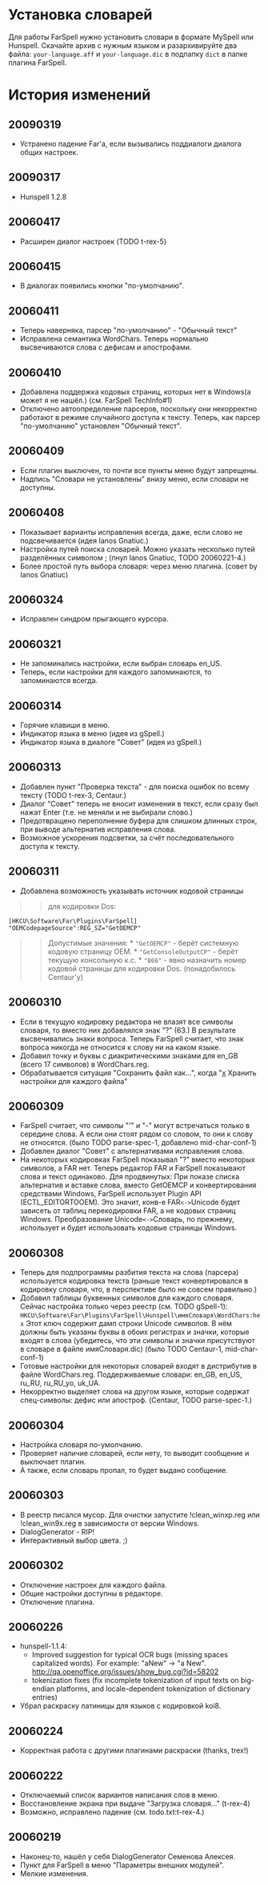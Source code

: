 # Установка словарей #

Для работы FarSpell нужно установить словари в формате MySpell
или Hunspell. Скачайте архив с нужным языком и
разархивируйте два файла: `your-language.aff` и `your-language.dic`
в подпапку `dict` в папке плагина FarSpell.


# История изменений #

## 20090319 ##
  * Устранено падение Far'а, если вызывались поддиалоги диалога общих настроек.

## 20090317 ##
  * Hunspell 1.2.8

## 20060417 ##
  * Расширен диалог настроек (TODO t-rex-5)

## 20060415 ##
  * В диалогах появились кнопки "по-умолчанию".

## 20060411 ##
  * Теперь наверняка, парсер "по-умолчанию" - "Обычный текст"
  * Исправлена семантика WordChars. Теперь нормально высвечиваются слова с дефисам и апострофами.

## 20060410 ##
  * Добавлена поддержка кодовых страниц, которых нет в Windows(а может я не нашёл.) (см. FarSpell TechInfo#1)
  * Отключено автоопределение парсеров, поскольку они некорректно работают в режиме случайного доступа к тексту. Теперь, как парсер "по-умолчанию" установлен "Обычный текст".

## 20060409 ##
  * Если плагин выключен, то почти все пункты меню будут запрещены.
  * Надпись "Словари не установлены" внизу меню, если словари не доступны.

## 20060408 ##
  * Показывает варианты исправления всегда, даже, если слово не подсвечивается (идея Ianos Gnatiuc.)
  * Настройка путей поиска словарей. Можно указать несколько путей разделённых символом ; (пнул Ianos Gnatiuc, TODO 20060221-4.)
  * Более простой путь выбора словаря: через меню плагина. (совет by Ianos Gnatiuc)

## 20060324 ##
  * Исправлен синдром прыгающего курсора.

## 20060321 ##
  * Не запоминались настройки, если выбран словарь en\_US.
  * Теперь, если настройки для каждого запоминаются, то запоминаются всегда.

## 20060314 ##
  * Горячие клавиши в меню.
  * Индикатор языка в меню (идея из gSpell.)
  * Индикатор языка в диалоге "Совет" (идея из gSpell.)

## 20060313 ##
  * Добавлен пункт "Проверка текста" - для поиска ошибок по всему тексту (TODO t-rex-3, Centaur.)
  * Диалог "Совет" теперь не вносит изменения в текст, если сразу был нажат Enter (т.е. не меняли и не выбирали слово.)
  * Предотвращено переполнение буфера для слишком длинных строк, при выводе альтернатив исправления слова.
  * Возможное ускорения подсветки, за счёт последовательного доступа к тексту.

## 20060311 ##
  * Добавлена возможность указывать источник кодовой страницы
> > для кодировки Dos:
```
[HKCU\Software\Far\Plugins\FarSpell]
"OEMCodepageSource":REG_SZ="GetOEMCP"
```
> > Допустимые значения:
      * `"GetOEMCP"` - берёт системную кодовую страницу OEM.
      * `"GetConsoleOutputCP"` - берёт текущую консольную к.с.
      * `"866"` - явно назначить номер кодовой страницы для кодировки Dos.
> > (понадобилось Centaur'у)

## 20060310 ##
  * Если в текущую кодировку редактора не влазят все символы словаря, то вместо них добавлялся знак "?" (63.) В результате высвечивались знаки вопроса.
Теперь FarSpell считает, что знак вопроса никогда не относится к слову ни на каком языке.
  * Добавил точку и буквы с диакритическими знаками для en\_GB (всего 17 символов) в WordChars.reg.
  * Обрабатывается ситуация "Сохранить файл как...", когда "[x](x.md) Хранить настройки для каждого файла"

## 20060309 ##
  * FarSpell считает, что символы "'" и "-" могут встречаться только в середине слова. А если они стоят рядом со словом, то они к слову не относятся. (было TODO parse-spec-1, добавлено mid-char-conf-1)
  * Добавлен диалог "Совет" с альтернативами исправления слова.
  * На некоторых кодировках FarSpell показывал "?" вместо некоторых символов, а FAR нет. Теперь редактор FAR и FarSpell показывают слова и текст одинаково.
Для продвинутых:
При показе списка альтернатив и вставке слова, вместо GetOEMCP и конвертирования средствами Windows, FarSpell использует Plugin API (ECTL\_EDITORTOOEM). Это значит, конв-е FAR`<->`Unicode будет зависеть от таблиц перекодировки FAR, а не кодовых страниц Windows.
Преобразование Unicode`<->`Словарь, по прежнему, использует и будет использовать кодовые страницы Windows.

## 20060308 ##
  * Теперь для подпрограммы разбития текста на слова (парсера) используется кодировка текста (раньше текст конвертировался в кодировку словаря, что, в перспективе было не совсем правильно.)
  * Добавил таблицы буквенных символов для каждого словаря. Сейчас настройка только через реестр (см. TODO gSpell-1):
`HKCU\Software\Far\Plugins\FarSpell\Hunspell\имяСловаря\WordChars:hex`
Этот ключ содержит дамп строки Unicode символов. В нём должны быть указаны буквы в обоих регистрах и значки, которые входят в слова (убедитесь, что эти символы и значки присутствуют в словаре в файле имяСловаря.dic) (было TODO Centaur-1, mid-char-conf-1)
  * Готовые настройки для некоторых словарей входят в дистрибутив в файле WordChars.reg. Поддерживаемые словари: en\_GB, en\_US, ru\_RU, ru\_RU\_yo, uk\_UA.
  * Некорректно выделяет слова на другом языке, которые содержат спец-символы: дефис или апостроф. (Centaur, TODO parse-spec-1.)


## 20060304 ##
  * Настройка словаря по-умолчанию.
  * Проверяет наличие словарей, если нету, то выводит сообщение и выключает плагин.
  * А также, если словарь пропал, то будет выдано сообщение.

## 20060303 ##
  * В реестр писался мусор. Для очистки запустите !clean\_winxp.reg или !clean\_win9x.reg в зависимости от версии Windows.
  * DialogGenerator - RIP!
  * Интерактивный выбор цвета. ;)

## 20060302 ##
  * Отключение настроек для каждого файла.
  * Общие настройки доступны в редакторе.
  * Отключение плагина.

## 20060226 ##
  * hunspell-1.1.4:
    * Improved suggestion for typical OCR bugs (missing spaces capitalized words). For example: "aNew" -> "a New". http://qa.openoffice.org/issues/show_bug.cgi?id=58202
    * tokenization fixes (fix incomplete tokenization of input texts on big-endian platforms, and locale-dependent tokenization of dictionary entries)
  * Убрал раскраску латиницы для языков с кодировкой koi8.

## 20060224 ##
  * Корректная работа с другими плагинами раскраски (thanks, trex!)

## 20060222 ##
  * Отключаемый список вариантов написания слов в меню.
  * Восстановление экрана при выдаче "Загрузка словаря..." (t-rex-4)
  * Возможно, исправлено падение (см. todo.txt:t-rex-4.)

## 20060219 ##
  * Наконец-то, нашёл у себя DialogGenerator Семенова Алексея.
  * Пункт для FarSpell в меню "Параметры внешних модулей".
  * Мелкие изменения.